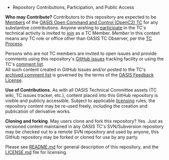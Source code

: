 * Repository Contributions, Participation, and Public Access

**Who may Contribute?** Contributors to this repository are expected to be 
[Members](https://www.oasis-open.org/policies-guidelines/oasis-defined-terms-2017-05-26#dMember)
of the [OASIS Open Command and Control (OpenC2) TC](https://www.oasis-open.org/committees/tc_home.php?wg_abbrev=openc2) 
for any substantive contributions.  Anyone wishing to 
[participate](https://www.oasis-open.org/org/faq#committee-participation) in the TC's technical 
activity is invited to [join](https://www.oasis-open.org/committees/join) as a TC Member.
_Member_ in this context means any TC role or office other than OASIS TC Observer, per the
[TC Process](https://www.oasis-open.org/policies-guidelines/tc-process#membership).

Persons who are not TC members are invited to open issues and provide comments using this 
repository's [GitHub issues](https://github.com/oasis-tcs/openc2-ap-lc/issues/new)
tracking facility or using the TC's 
[comment list](https://www.oasis-open.org/committees/comments/index.php?wg_abbrev=openc2).  
All such content created in GitHub Issues and/or posted to the TC's 
[archived comment list](https://lists.oasis-open.org/archives/openc2-comment/) is governed 
by the terms of the 
[OASIS Feedback License](https://www.oasis-open.org/policies-guidelines/ipr#appendixa).

**Use of Contributions**. As with all OASIS Technical Committee assets (TC wiki,
TC issues tracker, etc.), content placed into this GitHub repository is visible and publicly 
accessible. Subject to applicable
[licensing](https://github.com/oasis-tcs//openc2-ap-lc/blob/master/LICENSE.md)
rules, the repository content may be re-used freely, including the creation and 
publication of derivative works.</p>

**Cloning and forking**. May users clone and fork this repository?  Yes. Just as versioned 
content maintained in any OASIS TC's SVN/Subversion repository may be checked out to a 
remote SVN repository and used by anyone, this GitHub repository may be forked or cloned 
for use by any party.

Please see [README.md](https://github.com/oasis-tcs//openc2-ap-lc/blob/master/README.md)
for general description of this repository, and the 
[LICENSE.md](https://github.com/oasis-tcs//openc2-ap-lc/blob/master/LICENSE.md)
file for licensing.
